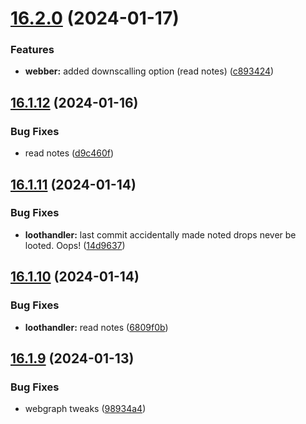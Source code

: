 # [16.2.0](https://github.com/Torwent/WaspLib/compare/v16.1.12...v16.2.0) (2024-01-17)


### Features

* **webber:** added downscalling option (read notes) ([c893424](https://github.com/Torwent/WaspLib/commit/c893424503e0e41c029e0338e3bb9c4813aaba2a))



## [16.1.12](https://github.com/Torwent/WaspLib/compare/v16.1.11...v16.1.12) (2024-01-16)


### Bug Fixes

* read notes ([d9c460f](https://github.com/Torwent/WaspLib/commit/d9c460f4c6fa2f9d0d04d4a0b67ed6d7c59211ab))



## [16.1.11](https://github.com/Torwent/WaspLib/compare/v16.1.10...v16.1.11) (2024-01-14)


### Bug Fixes

* **loothandler:** last commit accidentally made noted drops never be looted. Oops! ([14d9637](https://github.com/Torwent/WaspLib/commit/14d96379e6dc5eb90926ed8f4fc7d8fc3f563e12))



## [16.1.10](https://github.com/Torwent/WaspLib/compare/v16.1.9...v16.1.10) (2024-01-14)


### Bug Fixes

* **loothandler:** read notes ([6809f0b](https://github.com/Torwent/WaspLib/commit/6809f0b069a38488b5b062f13f1c086058196417))



## [16.1.9](https://github.com/Torwent/WaspLib/compare/v16.1.8...v16.1.9) (2024-01-13)


### Bug Fixes

* webgraph tweaks ([98934a4](https://github.com/Torwent/WaspLib/commit/98934a43ee9adc807034fc62a254f90ba058ae7d))



